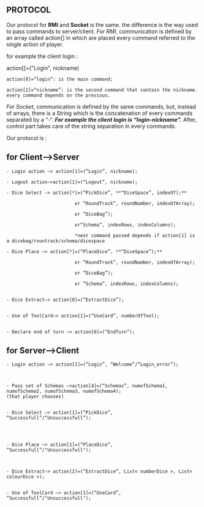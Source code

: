 ## PROTOCOL


Our protocol for **RMI**  and **Socket** is the same. the difference is the way used to pass commands to server/client.
*For RMI*, communication is defined by an array called action[] in which are placed every command referred to the single action of player. 


for example the client login : 

action[]=("Login", nickname)  
	
	action[0]=“login”: is the main command;
	
	action[1]=“nickname”: is the second command that contain the nickname. every command depends on the previous.


*For Socket*, communication is defined by the same commands, but, instead of arrays, there is a String which is the concatenation of every commands separated by a “-“.
***For example the client login is “login-nickname”.***
After, control part takes care of the string separation in every commands.



Our protocol is :

## for Client—>Server



	- Login action —> action[1]=(“Login”, nickname);

	- Logout action—>action[1]=(“Logout”, nickname);

	- Dice Select —> action[*]=(“PickDice”, **“DiceSpace”, indexOf);**

					     	 or “RoundTrack”, roundNumber, indexOfArray);
							 
					     	 or “DiceBag”);
							 
					     	 or“Schema”, indexRows, indexColumns); 
					      
					     	 *next command passed depends if action[1] is a dicebag/rountrack/schema/dicespace

	- Dice Place —> action[*]=(“PlaceDice”, **“DiceSpace”);**

					      	 or “RoundTrack”, roundNumber, indexOfArray);
					      
					      	 or “DiceBag”);
							 
					      	 or “Schema”, indexRows, indexColumns); 
							 

	- Dice Extract—> action[0]=(“ExtractDice”);


	- Use of ToolCard—> action[1]=(“UseCard”, numberOfTool);


	- Declare end of turn —> action[0]=(“EndTurn”);




## for Server—>Client

	- Login action —> action[1]=(“Login”, “Welcome”/“Login_error”);
							


	- Pass set of Schemas —>action[4]=(“Schemas”, numofSchema1, numofSchema2, numofSchema3, numofSchema4);
	(that player chooses) 


	- Dice Select —> action[1]=(“PickDice”, “Successfull”/“Unsuccessfull”);
				    
							


	- Dice Place —> action[1]=(“PlaceDice”, “Successfull”/"Unsuccessfull");
					
							

	- Dice Extract—> action[2]=(“ExtractDice”, List< numberDice >, List< colourDice >);


	- Use of ToolCard —> action[1]=(“UseCard”, “Successfull”/"Unsuccessfull");
					
							
